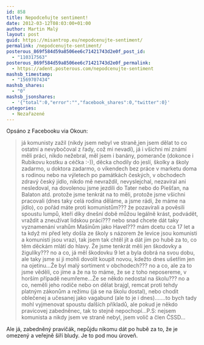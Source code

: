 ```yaml
---
id: 858
title: Nepodceňujte sentiment!
date: 2012-03-12T08:03:00+01:00
author: Martin Malý
layout: post
guid: https://misantrop.eu/nepodcenujte-sentiment/
permalink: /nepodcenujte-sentiment/
posterous_869f584d59a8506ee6c71421743d2e0f_post_id:
  - "110317563"
posterous_869f584d59a8506ee6c71421743d2e0f_permalink:
  - https://adent.posterous.com/nepodcenujte-sentiment
mashsb_timestamp:
  - "1569707434"
mashsb_shares:
  - "0"
mashsb_jsonshares:
  - '{"total":0,"error":"","facebook_shares":0,"twitter":0}'
categories:
  - Nezařazené
---
```

Ops&aacute;no z Facebooku via Okoun:

> j&aacute; komunisty zažil (nikdy jsem nebyl ve straně,jen jsem dělat to co ostatn&iacute; a nevybočoval z řady, což mi nevad&iacute;), j&aacute; i v&scaron;ichni m&iacute; zn&aacute;m&iacute; měli pr&aacute;ci, nikdo nežebral, měl jsem i ban&aacute;ny, pomeranče (dokonce i Rubikovu kostku a c&eacute;čka :-)), děcka chodily do jesl&iacute;, &scaron;kolky a &scaron;koly zadarmo, u doktora zadarmo, o v&iacute;kendech bez pr&aacute;ce v marketu doma s rodinou nebo na v&yacute;letech po pam&aacute;tk&aacute;ch česk&yacute;ch, v obchodech zdrav&yacute; česk&yacute; j&iacute;dlo, nikdo mě nevraždil, nevyslejchal, nezav&iacute;ral ani nesledoval, na dovolenou jsme jezdili do Tater nebo do Pie&scaron;ťan, na Balaton atd. protože jsme tenkr&aacute;t na to měli, protože jsme v&scaron;ichni pracovali (dnes taky cel&aacute; rodina děl&aacute;me, a jsme r&aacute;di, že m&aacute;me na j&iacute;dlo), co poř&aacute;d m&aacute;te proti komunistům??? že pozav&iacute;rali a pověsili spoustu lumpů, kteř&iacute; d&iacute;ky dne&scaron;n&iacute; době můžou leg&aacute;lně kr&aacute;st, podv&aacute;dět, vraždit a zneuž&iacute;vat lidskou pr&aacute;ci??? nebo snad chcete d&aacute;t taky vyznamen&aacute;n&iacute; vrahům Ma&scaron;&iacute;nům jako Havel??? m&aacute;m dcetu cca 17 let a ta když mi před lety do&scaron;la ze &scaron;koly s n&aacute;zorem že levice jsou komunisti a komunisti jsou vrazi, tak jsem tak chtěl j&iacute;t a d&aacute;t jim po hubě za to, co těm děck&aacute;m ml&aacute;t&iacute; do hlavy. Že jsme tenkr&aacute;t měli jen &scaron;kodovky a žigul&iacute;ky??? no a co, j&aacute; měl &scaron;kodovku 9 let a byla dobr&aacute; na svou dobu, ale taky jsme si ji mohli dovolit koupit novou, kdežto dnes u&scaron;etř&iacute;m jen na ojetinu&#8230;Že byl mal&yacute; sortiment v obchodech??? no a co, ale za to jsme věděli, co j&iacute;me a že na to m&aacute;me, že se z toho neposereme, v hor&scaron;&iacute;m př&iacute;padě neumřeme&#8230;Že se někdo nedostal na &scaron;kolu??? no a co, neměli jeho rodiče nebo on dělat brajgl, remcat proti tehdy platn&yacute;m z&aacute;konům a režimu (j&aacute; se na &scaron;kolu dostal), nebo chodit oblečenej a učesanej jako vagabund (ale to je i dnes)&#8230;&#8230;.to bych tady mohl vyjmenovat spoustu dal&scaron;&iacute;ch př&iacute;kladů, ale pokud je někdo pravicovej zabedněnec, tak to stejně nepochop&iacute;&#8230;P.S: nejsem komunista a nikdy jsem ve straně nebyl, jsem volič a člen ČSSD&#8230;

Ale j&aacute;, zabedněn&yacute; pravič&aacute;k, nepůjdu nikomu d&aacute;t po hubě za to, že je omezen&yacute; a veřejně &scaron;&iacute;ř&iacute; bludy. Je to pod mou &uacute;roveň.